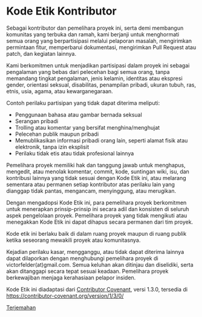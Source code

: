 # Kode Etik Kontributor

Sebagai kontributor dan pemelihara proyek ini, serta demi membangun komunitas yang
terbuka dan ramah, kami berjanji untuk menghormati semua orang yang
berpartisipasi melalui pelaporan masalah, mengirimkan permintaan fitur,
memperbarui dokumentasi, mengirimkan Pull Request atau patch, dan kegiatan
lainnya.

Kami berkomitmen untuk menjadikan partisipasi dalam proyek ini sebagai pengalaman yang bebas
dari pelecehan bagi semua orang, tanpa memandang tingkat pengalaman, jenis kelamin,
identitas atau ekspresi gender, orientasi seksual, disabilitas, penampilan pribadi,
ukuran tubuh, ras, etnis, usia, agama, atau kewarganegaraan.

Contoh perilaku partisipan yang tidak dapat diterima meliputi:

* Penggunaan bahasa atau gambar bernada seksual
* Serangan pribadi
* Trolling atau komentar yang bersifat menghina/menghujat
* Pelecehan publik maupun pribadi
* Memublikasikan informasi pribadi orang lain, seperti alamat fisik atau elektronik, tanpa izin eksplisit
* Perilaku tidak etis atau tidak profesional lainnya

Pemelihara proyek memiliki hak dan tanggung jawab untuk menghapus, mengedit,
atau menolak komentar, commit, kode, suntingan wiki, isu, dan kontribusi lainnya
yang tidak sesuai dengan Kode Etik ini, atau melarang sementara atau
permanen setiap kontributor atas perilaku lain yang dianggap tidak pantas,
mengancam, menyinggung, atau merugikan.

Dengan mengadopsi Kode Etik ini, para pemelihara proyek berkomitmen untuk
menerapkan prinsip-prinsip ini secara adil dan konsisten di seluruh aspek
pengelolaan proyek. Pemelihara proyek yang tidak mengikuti atau menegakkan
Kode Etik ini dapat dihapus secara permanen dari tim proyek.

Kode etik ini berlaku baik di dalam ruang proyek maupun di ruang publik
ketika seseorang mewakili proyek atau komunitasnya.

Kejadian perilaku kasar, mengganggu, atau tidak dapat diterima lainnya
dapat dilaporkan dengan menghubungi pemelihara proyek di victorfelder(at)gmail.com.
Semua keluhan akan ditinjau dan diselidiki, serta akan ditanggapi secara
tepat sesuai keadaan. Pemelihara proyek berkewajiban menjaga kerahasiaan
pelapor insiden.

Kode Etik ini diadaptasi dari [Contributor Covenant][homepage],
versi 1.3.0, tersedia di https://contributor-covenant.org/version/1/3/0/

[homepage]: https://contributor-covenant.org

[Terjemahan](README.md#translations)
